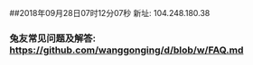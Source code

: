 ##2018年09月28日07时12分07秒 新址: 104.248.180.38
### 兔友常见问题及解答: https://github.com/wanggonging/d/blob/w/FAQ.md
